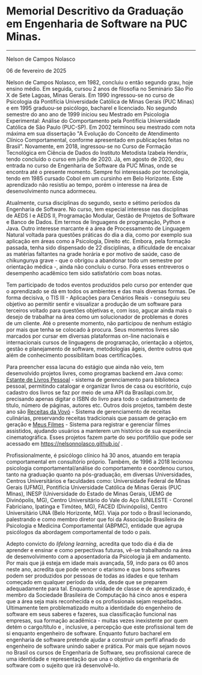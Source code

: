# **Memorial Descritivo da Graduação em Engenharia de Software na PUC Minas.**

---

Nelson de Campos Nolasco

06 de fevereiro de 2025

Nelson de Campos Nolasco, em 1982, concluiu o então segundo grau, hoje ensino médio. Em seguida, cursou 2 anos de filosofia no Seminário São Pio X de Sete Lagoas, Minas Gerais. Em 1990 ingressou-se no curso de Psicologia da Pontifícia Universidade Católica de Minas Gerais (PUC Minas) e em 1995 graduou-se psicólogo, bacharel e licenciado. No segundo semestre do ano ano de 1999 iniciou seu Mestrado em Psicologia Experimental: Análise do Comportamento pela Pontifícia Universidade Católica de São Paulo (PUC-SP). Em 2002 terminou seu mestrado com nota máxima em sua dissertação "A Evolução do Conceito de Atendimento Clínico Comportamental, conforme apresentado em publicações feitas no Brasil". Novamente, em 2018, ingressou-se no Curso de Formação Tecnológica em Ciência de Dados do Instituto Metodista Izabela Hendrix, tendo concluído o curso em julho de 2020. Já, em agosto de 2020, deu entrada no curso de Engenharia de Software da PUC Minas, onde se encontra até o presente momento. Sempre foi interessado por tecnologia, tendo em 1985 cursado Cobol em um cursinho em Belo Horizonte. Este aprendizado não resistiu ao tempo, porém o interesse na área de desenvolvimento nunca adormeceu.

Atualmente, cursa disciplinas do segundo, sexto e sétimo períodos da Engenharia de Software. No curso, tem especial interesse nas disciplinas de AEDS I e AEDS II, Programação Modular, Gestão de Projetos de Software e Banco de Dados. Em termos de linguagens de programação, Python e Java. Outro interesse marcante é a área de Processamento de Linguagem Natural voltada para questões práticas do dia a dia, como por exemplo sua aplicação em áreas como a Psicologia, Direito etc. Embora, pela formação passada, tenha sido dispensado de 22 disciplinas, a dificuldade de encaixar as matérias faltantes na grade horária e por motivo de saúde, caso de chikungunya grave - que o obrigou a abandonar todo um semestre por orientação médica -, ainda não concluiu o curso. Fora esses entreveros o desempenho acadêmico tem sido satisfatório com boas notas.

Tem participado de todos eventos produzidos pelo curso por entender que o aprendizado se dá em todos os ambientes e das mais diversas formas. De forma decisiva, o TIS III - Aplicações para Cenários Reais - conseguiu seu objetivo ao permitir sentir e visualizar a produção de um software para terceiros voltado para questões objetivas e, com isso, aguçar ainda mais o desejo de trabalhar na área como um solucionador de problemas e dores de um cliente. Até o presente momento, não participou de nenhum estágio por mais que tenha se colocado à procura. Seus momentos livres são marcados por cursar em diversas plataformas on-line nacionais e internacionais cursos de linguagens de programação, orientação a objetos, gestão e planejamento de software, metodologias ágeis, dentre outros que além de conhecimento possibilitam boas certificações.

Para preencher essa lacuna do estágio que ainda não veio, tem desenvolvido projetos livres, como programas backend em Java como: <u>Estante de Livros Pessoal</u> - sistema de gerenciamento para biblioteca pessoal, permitindo catalogar e organizar livros de casa ou escritório, cujo cadastro dos livros se faz por meio de uma API da Brasilapi.com.br, precisando apenas digitar o ISBN do livro para todo o cadastramento de título, número de páginas, autores etc. Outros dois projetos, também deste ano são <u>Receitas da Vovó</u> - Sistema de gerenciamento de receitas culinárias, preservando receitas tradicionais que passam de geração em geração e <u>Meus Filmes</u> - Sistema para registrar e gerenciar filmes assistidos, ajudando usuários a manterem um histórico de sua experiência cinematográfica. Esses projetos fazem parte do seu portifólio que pode ser acessado em https://nelsonnolasco.github.io/ .

Profissionalmente, é psicólogo clínico há 30 anos, atuando em terapia comportamental em consultório próprio. Também, de 1996 a 2018 lecionou psicologia comportamental/análise do comportamento e coordenou cursos, tanto na graduação quanto na pós-graduação, em diversas Universidades, Centros Universitários e faculdades como: Universidade Federal de Minas Gerais (UFMG), Pontifícia Universidade Católica de Minas Gerais (PUC MInas), INESP (Universidade do Estado de Minas Gerais, UEMG de Divinópolis, MG), Centro Universitário do Vale do Aço (UNILESTE - Coronel Fabriciano, Ipatinga e Timóteo, MG), FACED (Divinópolis), Centro Universitário UNA (Belo Horizonte, MG). Viaja por todo o Brasil lecionando, palestrando e como membro diretor que foi da Associação Brasileira de Psicologia e Medicina Comportamental (ABPMC), entidade que agrupa psicólogos da abordagem comportamental de todo o país.

Adepto convicto do *lifelong learning*, acredita que todo dia é dia de aprender e ensinar e como perpectivas futuras, vê-se trabalhando na área de desenvolvimento com a aposentadoria da Psicologia já em andamento. Por mais que já esteja em idade mais avançada, 59, indo para os 60 anos neste ano, acredita que pode vencer o etarismo e que bons softwares podem ser produzidos por pessoas de todas as idades e que tenham começado em qualquer período da vida, desde que se preparem adequadamente para tal. Enquanto unidade de classe e de aprendizado, é membro da Sociedade Brasileira de Computação há cinco anos e espera que a área seja mais reconhecida e os profissionais sejam respeitados. Ultimamente tem problematizado muito a identidade do engenheiro de software em seus saberes e fazeres, sua classificação funcional nas empresas, sua formação acadêmica - muitas vezes inexistente por quem detém o cargo/título e , inclusive, a percepção que este profissional tem de si enquanto engenheiro de software. Enquanto futuro bacharel em engenharia de software pretende ajudar a construir um perfil afinado do engenheiro de software unindo saber e prática. Por mais que sejam novos no Brasil os cursos de Engenharia de Software, seu profissional carece de uma identidade e representação que una o objetivo da engenharia de software com o sujeito que irá desenvolvê-lo.
